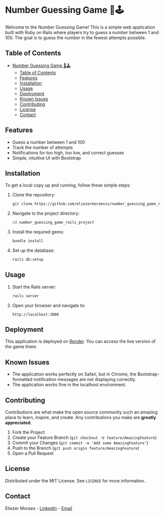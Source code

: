 # Number Guessing Game 🚀🕹️

Welcome to the Number Guessing Game! This is a simple web application built with Ruby on Rails where players try to guess a number between 1 and 100. The goal is to guess the number in the fewest attempts possible.

## Table of Contents

- [Number Guessing Game 🚀🕹️](#number-guessing-game-️)
  - [Table of Contents](#table-of-contents)
  - [Features](#features)
  - [Installation](#installation)
  - [Usage](#usage)
  - [Deployment](#deployment)
  - [Known Issues](#known-issues)
  - [Contributing](#contributing)
  - [License](#license)
  - [Contact](#contact)

## Features

- Guess a number between 1 and 100
- Track the number of attempts
- Notifications for too high, too low, and correct guesses
- Simple, intuitive UI with Bootstrap

## Installation

To get a local copy up and running, follow these simple steps:

1. Clone the repository:
    ```sh
    git clone https://github.com/eliezermoraesss/number_guessing_game_rails_project.git
    ```
2. Navigate to the project directory:
    ```sh
    cd number_guessing_game_rails_project
    ```
3. Install the required gems:
    ```sh
    bundle install
    ```
4. Set up the database:
    ```sh
    rails db:setup
    ```

## Usage

1. Start the Rails server:
    ```sh
    rails server
    ```
2. Open your browser and navigate to:
    ```
    http://localhost:3000
    ```

## Deployment

This application is deployed on [Render](https://mysite-sbuy.onrender.com/). You can access the live version of the game there.

## Known Issues

- The application works perfectly on Safari, but in Chrome, the Bootstrap-formatted notification messages are not displaying correctly.
- The application works fine in the localhost environment.

## Contributing

Contributions are what make the open source community such an amazing place to learn, inspire, and create. Any contributions you make are **greatly appreciated**.

1. Fork the Project
2. Create your Feature Branch (`git checkout -b feature/AmazingFeature`)
3. Commit your Changes (`git commit -m 'Add some AmazingFeature'`)
4. Push to the Branch (`git push origin feature/AmazingFeature`)
5. Open a Pull Request

## License

Distributed under the MIT License. See `LICENSE` for more information.

## Contact

Eliezer Moraes - [LinkedIn](https://www.linkedin.com/in/eliezer-moraes-silva-80b68010b/) - [Email](mailto:eliezer.moraes@outlook.com)